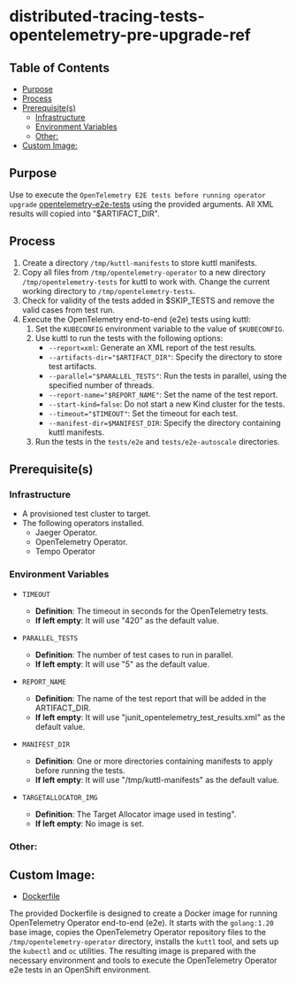 # distributed-tracing-tests-opentelemetry-pre-upgrade-ref<!-- omit from toc -->

## Table of Contents<!-- omit from toc -->

- [Purpose](#purpose)
- [Process](#process)
- [Prerequisite(s)](#prerequisites)
  - [Infrastructure](#infrastructure)
  - [Environment Variables](#environment-variables)
  - [Other:](#other)
- [Custom Image:](#custom-image)

## Purpose

Use to execute the `OpenTelemetry E2E tests before running operator upgrade` [opentelemetry-e2e-tests](https://github.com/open-telemetry/opentelemetry-operator/tree/main/tests) using the provided arguments. All XML results will copied into "$ARTIFACT_DIR".

## Process

1. Create a directory `/tmp/kuttl-manifests` to store kuttl manifests.
2. Copy all files from `/tmp/opentelemetry-operator` to a new directory `/tmp/opentelemetry-tests` for kuttl to work with. Change the current working directory to `/tmp/opentelemetry-tests`.
3. Check for validity of the tests added in $SKIP_TESTS and remove the valid cases from test run. 
4. Execute the OpenTelemetry end-to-end (e2e) tests using kuttl:
   1. Set the `KUBECONFIG` environment variable to the value of `$KUBECONFIG`.
   2. Use kuttl to run the tests with the following options:
      - `--report=xml`: Generate an XML report of the test results.
      - `--artifacts-dir="$ARTIFACT_DIR"`: Specify the directory to store test artifacts.
      - `--parallel="$PARALLEL_TESTS"`: Run the tests in parallel, using the specified number of threads.
      - `--report-name="$REPORT_NAME"`: Set the name of the test report.
      - `--start-kind=false`: Do not start a new Kind cluster for the tests.
      - `--timeout="$TIMEOUT"`: Set the timeout for each test.
      - `--manifest-dir=$MANIFEST_DIR`: Specify the directory containing kuttl manifests.
   3. Run the tests in the `tests/e2e` and `tests/e2e-autoscale` directories.

## Prerequisite(s)

### Infrastructure

- A provisioned test cluster to target.
- The following operators installed.
  - Jaeger Operator.
  - OpenTelemetry Operator.
  - Tempo Operator

### Environment Variables

- `TIMEOUT`
  - **Definition**: The timeout in seconds for the OpenTelemetry tests.
  - **If left empty**: It will use "420" as the default value.

- `PARALLEL_TESTS`
  - **Definition**: The number of test cases to run in parallel.
  - **If left empty**: It will use "5" as the default value.

- `REPORT_NAME`
  - **Definition**: The name of the test report that will be added in the ARTIFACT_DIR.
  - **If left empty**: It will use "junit_opentelemetry_test_results.xml" as the default value.

- `MANIFEST_DIR`
  - **Definition**: One or more directories containing manifests to apply before running the tests.
  - **If left empty**: It will use "/tmp/kuttl-manifests" as the default value.

- `TARGETALLOCATOR_IMG`
  - **Definition**: The Target Allocator image used in testing".
  - **If left empty**: No image is set.

### Other:

## Custom Image:

- [Dockerfile](https://github.com/open-telemetry/opentelemetry-operator/blob/main/tests/e2e-openshift/Dockerfile)

The provided Dockerfile is designed to create a Docker image for running OpenTelemetry Operator end-to-end (e2e). It starts with the `golang:1.20` base image, copies the OpenTelemetry Operator repository files to the `/tmp/opentelemetry-operator` directory, installs the `kuttl` tool, and sets up the `kubectl` and `oc` utilities. The resulting image is prepared with the necessary environment and tools to execute the OpenTelemetry Operator e2e tests in an OpenShift environment.
